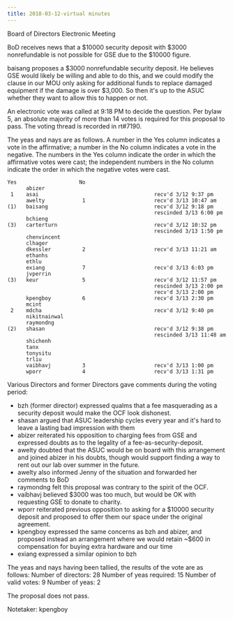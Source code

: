 ```yaml
---
title: 2018-03-12-virtual minutes
---
```

Board of Directors Electronic Meeting

BoD receives news that a $10000 security deposit with $3000 nonrefundable is
not possible for GSE due to the $10000 figure.

baisang proposes a $3000 nonrefundable security deposit. He believes GSE
would likely be willing and able to do this, and we could modify the clause
in our MOU only asking for additional funds to replace damaged equipment
if the damage is over $3,000. So then it's up to the ASUC whether they want
to allow this to happen or not.

An electronic vote was called at 9:18 PM to decide the question. Per bylaw
5, an absolute majority of more than 14 votes is required for this proposal
to pass. The voting thread is recorded in rt#7190.

The yeas and nays are as follows. A number in the Yes column indicates a vote in
the affirmative; a number in the No column indicates a vote in the negative. The
numbers in the Yes column indicate the order in which the affirmative votes were
cast; the independent numbers in the No column indicate the order in which the
negative votes were cast.

    Yes                    No
          abizer
     1    asai                                     recv'd 3/12 9:37 pm
          awelty            1                      recv'd 3/13 10:47 am
    (1)   baisang                                  recv'd 3/12 9:18 pm
                                                   rescinded 3/13 6:00 pm
          bchieng
    (3)   carterturn                               recv'd 3/12 10:32 pm
                                                   rescinded 3/13 1:50 pm
          chenvincent
          clhager
          dkessler          2                      recv'd 3/13 11:21 am
          ethanhs
          ethlu
          exiang            7                      recv'd 3/13 6:03 pm
          jvperrin
    (3)   keur              5                      recv'd 3/12 11:57 pm
                                                   rescinded 3/13 2:00 pm
                                                   recv'd 3/13 2:00 pm
          kpengboy          6                      recv'd 3/13 2:30 pm
          mcint
     2    mdcha                                    recv'd 3/12 9:40 pm
          nikitnainwal
          raymondng
    (2)   shasan                                   recv'd 3/12 9:38 pm
                                                   rescinded 3/13 11:48 am
          shichenh
          tanx
          tonysitu
          trliu
          vaibhavj          3                      recv'd 3/13 1:00 pm
          wporr             4                      recv'd 3/13 1:31 pm

Various Directors and former Directors gave comments during the voting period:
 - bzh (former director) expressed qualms that a fee masquerading as a
   security deposit would make the OCF look dishonest.
 - shasan argued that ASUC leadership cycles every year and it's hard to
   leave a lasting bad impression with them
 - abizer reiterated his opposition to charging fees from GSE and expressed
   doubts as to the legality of a fee-as-security-deposit.
 - awelty doubted that the ASUC would be on board with this arrangement and
   joined abizer in his doubts, though would support finding a way to rent
   out our lab over summer in the future.
 - awelty also informed Jenny of the situation and forwarded her comments to
   BoD
 - raymondng felt this proposal was contrary to the spirit of the OCF.
 - vaibhavj believed $3000 was too much, but would be OK with requesting
   GSE to donate to charity.
 - wporr reiterated previous opposition to asking for a $10000 security
   deposit and proposed to offer them our space under the original agreement.
 - kpengboy expressed the same concerns as bzh and abizer, and proposed
   instead an arrangement where we would retain ~$600 in compensation for
   buying extra hardware and our time
 - exiang expressed a similar opinion to bzh

The yeas and nays having been tallied, the results of the vote are as follows:
    Number of directors:     28
    Number of yeas required: 15
    Number of valid votes:   9
    Number of yeas:          2

The proposal does not pass.

Notetaker: kpengboy
